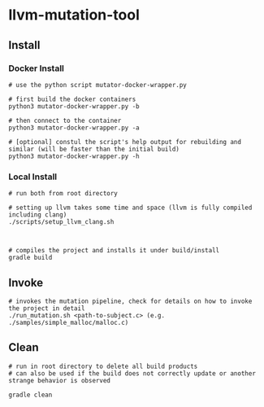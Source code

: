 # llvm-mutation-tool

## Install

### Docker Install
```shell script
# use the python script mutator-docker-wrapper.py

# first build the docker containers
python3 mutator-docker-wrapper.py -b

# then connect to the container
python3 mutator-docker-wrapper.py -a

# [optional] constul the script's help output for rebuilding and similar (will be faster than the initial build)
python3 mutator-docker-wrapper.py -h
```

### Local Install

```shell script
# run both from root directory

# setting up llvm takes some time and space (llvm is fully compiled including clang)
./scripts/setup_llvm_clang.sh



# compiles the project and installs it under build/install
gradle build
```


## Invoke
```shell script
# invokes the mutation pipeline, check for details on how to invoke the project in detail
./run_mutation.sh <path-to-subject.c> (e.g. ./samples/simple_malloc/malloc.c)
```

## Clean
```shell script
# run in root directory to delete all build products
# can also be used if the build does not correctly update or another strange behavior is observed

gradle clean
```
